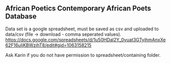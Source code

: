 ## African Poetics Contemporary African Poets Database

Data set is a google spreadsheet, must be saved as csv and uploaded to data/csv (file -> download - comma seperated values). https://docs.google.com/spreadsheets/d/1u50HDal2Y_0yuat3GTyihmAnxXe62F16uljKBWzihT8/edit#gid=1063158215

Ask Karin if you do not have permission to spreadsheet/containing folder. 

